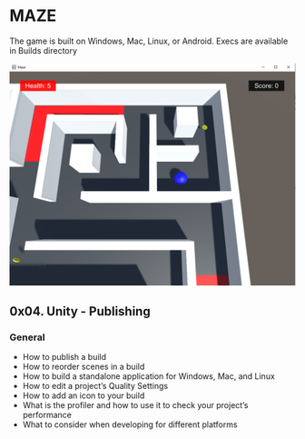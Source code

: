 # MAZE

The game is built on Windows, Mac, Linux, or Android. Execs are available in Builds directory

<p align="left">
  <img src="https://github.com/taiebchaabini/holbertonschool-unity/blob/master/0x04-unity_publishing/Assets/Images/maze_v1.png?raw=true" width="600" height="auto" title="Example">
</p>

## 0x04. Unity - Publishing
### General
- How to publish a build
- How to reorder scenes in a build
- How to build a standalone application for Windows, Mac, and Linux
- How to edit a project’s Quality Settings
- How to add an icon to your build
- What is the profiler and how to use it to check your project’s performance
- What to consider when developing for different platforms
